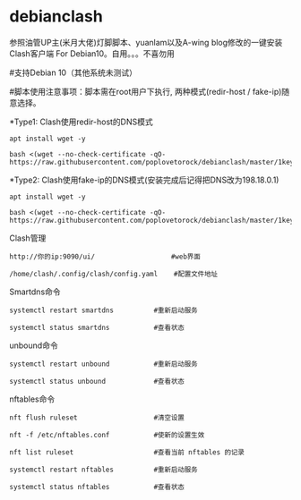 # debianclash
参照油管UP主(米月大佬)灯脚脚本、yuanlam以及A-wing blog修改的一键安装Clash客户端 For Debian10。自用。。。不喜勿用

#支持Debian 10（其他系统未测试）

#脚本使用注意事项：脚本需在root用户下执行, 两种模式(redir-host / fake-ip)随意选择。

*Type1: Clash使用redir-host的DNS模式
```
apt install wget -y
```

```
bash <(wget --no-check-certificate -qO- https://raw.githubusercontent.com/poplovetorock/debianclash/master/1key)
```

*Type2: Clash使用fake-ip的DNS模式(安装完成后记得把DNS改为198.18.0.1)
```
apt install wget -y
```

```
bash <(wget --no-check-certificate -qO- https://raw.githubusercontent.com/poplovetorock/debianclash/master/1key_fakeip)
```
Clash管理
```
http://你的ip:9090/ui/                   #web界面

/home/clash/.config/clash/config.yaml    #配置文件地址
```

Smartdns命令

```
systemctl restart smartdns          #重新启动服务

systemctl status smartdns           #查看状态
```
unbound命令
```
systemctl restart unbound           #重新启动服务

systemctl status unbound            #查看状态
```
nftables命令
```
nft flush ruleset                   #清空设置

nft -f /etc/nftables.conf           #使新的设置生效

nft list ruleset                    #查看当前 nftables 的记录

systemctl restart nftables          #重新启动服务

systemctl status nftables           #查看状态
```
